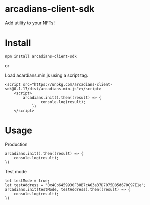 # arcadians-client-sdk

Add utility to your NFTs!

# Install

```
npm install arcadians-client-sdk
```

or

Load acardians.min.js using a script tag.

```
<script src="https://unpkg.com/arcadians-client-sdk@0.1.17/dist/arcadians.min.js"></script>
    <script>
        arcadians.init().then((result) => {
                console.log(result);
            })
    </script>
```

# Usage

Production

```
arcadians.init().then((result) => {
    console.log(result);
})
```

Test mode

```
let testMode = true;
let testAddress = "0x4Cb6459930F30B7cA63a37D7075D85d670C97E1e";
arcadians.init(testMode, testAddress).then((result) => {
    console.log(result);
})
```
